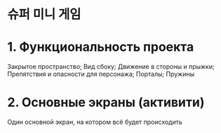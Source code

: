 # 슈퍼 미니 게임
# 1. Функциональность проекта
Закрытое пространство;
Вид сбоку;
Движение в стороны и прыжки;
Препятствия и опасности для персонажа;
Порталы;
Пружины
# 2. Основные экраны (активити)
Один основной экран, на котором всё будет происходить
